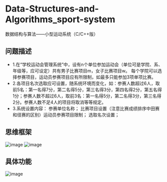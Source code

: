 # Data-Structures-and-Algorithms_sport-system
数据结构与算法——小型运动系统（C/C++版）
## 问题描述
- 1.在“学校运动会管理系统”中，设有n个单位参加运动会（单位可是学院、系、年级等，应可设定）共有男子比赛项目m，女子比赛项目w。 每个学院可以选择参赛项目，运动员参赛项目应有所限制，如最多只能参加3项单项比赛。
- 2.各项目名次选取应可设置，随系统环境而变化，如：参赛人数超过6人，取前5名：第一名得7分，第二名得5分，第三名得3分，第四名得2分，第五名得1分；参赛人数不超过6人，取前3名：第一名得5分，第二名得3分，第三名得2分。参赛人数不足4人的项目将取消等等规定。
- 3.系统设置内容：
参赛单位名称； 比赛项目设置（注意比赛成绩排序中田赛和径赛的区别）运动员参赛项目限制； 选取名次设置；
## 思维框架
![image](https://github.com/Gaonavak/Data-Structures-and-Algorithms_sport-system/assets/124687696/e67c1850-fc9e-4bdd-8f9c-17fa7bbbaf7a)
![image](https://github.com/Gaonavak/Data-Structures-and-Algorithms_sport-system/assets/124687696/5ef9da9b-9e26-4398-9f96-398970a321e1)
## 具体功能
![image](https://github.com/Gaonavak/Data-Structures-and-Algorithms_sport-system/assets/124687696/7b992bf8-e484-4f54-8728-9fab94247282)
